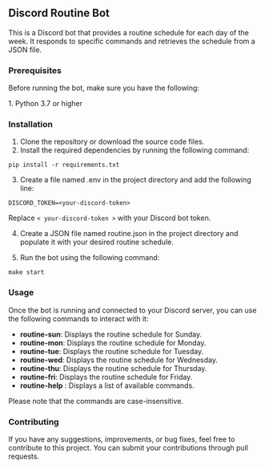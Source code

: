 ## Discord Routine Bot

<p>This is a Discord bot that provides a routine schedule for each day of the week. It responds to specific commands and retrieves the schedule from a JSON file.
</p>

### Prerequisites

<p>
Before running the bot, make sure you have the following:
</p>
1. Python 3.7 or higher

### Installation

1. Clone the repository or download the source code files.
2. Install the required dependencies by running the following command:

```
pip install -r requirements.txt
```

3. Create a file named .env in the project directory and add the following line:

```
DISCORD_TOKEN=<your-discord-token>
```

Replace <span>`< your-discord-token >`</span> with your Discord bot token.

4. Create a JSON file named routine.json in the project directory and populate it with your desired routine schedule.

5. Run the bot using the following command:

```
make start
```

### Usage

Once the bot is running and connected to your Discord server, you can use the following commands to interact with it:

- **routine-sun**: Displays the routine schedule for Sunday.
- **routine-mon**: Displays the routine schedule for Monday.
- **routine-tue**: Displays the routine schedule for Tuesday.
- **routine-wed**: Displays the routine schedule for Wednesday.
- **routine-thu**: Displays the routine schedule for Thursday.
- **routine-fri**: Displays the routine schedule for Friday.
- **routine-help** : Displays a list of available commands.

Please note that the commands are case-insensitive.

### Contributing

If you have any suggestions, improvements, or bug fixes, feel free to contribute to this project. You can submit your contributions through pull requests.
